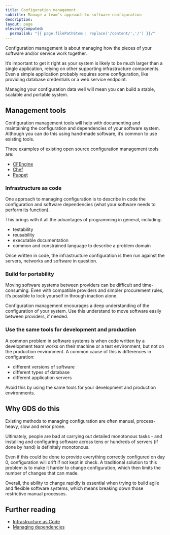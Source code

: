 ```yaml
---
title: Configuration management
subtitle: Manage a team’s approach to software configuration
description:
layout: page
eleventyComputed:
  permalink: "{{ page.filePathStem | replace('/content/','/') }}/"
---
```


Configuration management is about managing how the pieces of your software and/or service work together.

It’s important to get it right as your system is likely to be much larger than a single application, relying on other supporting infrastructure components. Even a simple application probably requires some configuration, like providing database credentials or a web service endpoint.

Managing your configuration data well will mean you can build a stable, scalable and portable system.

## Management tools

Configuration management tools will help with documenting and maintaining the configuration and dependencies of your software system. Although you can do this using hand-made software, it’s common to use existing tools.

Three examples of existing open source configuration management tools are:

- [CFEngine](http://cfengine.com/)
- [Chef](https://www.chef.io/chef/)
- [Puppet](https://puppetlabs.com/)

### Infrastructure as code

One approach to managing configuration is to describe in code the configuration and software dependencies (what your software needs to perform its function).

This brings with it all the advantages of programming in general, including:

- testability
- reusability
- executable documentation
- common and constrained language to describe a problem domain

Once written in code, the infrastructure configuration is then run against the servers, networks and software in question.

### Build for portability

Moving software systems between providers can be difficult and time-consuming. Even with compatible providers and simpler procurement rules, it’s possible to lock yourself in through inaction alone.

Configuration management encourages a deep understanding of the configuration of your system. Use this understand to move software easily between providers, if needed.

### Use the same tools for development and production

A common problem in software systems is when code written by a development team works on their machine or a test environment, but not on the production environment. A common cause of this is differences in configuration:

- different versions of software
- different types of database
- different application servers

Avoid this by using the same tools for your development and production environments.

## Why GDS do this

Existing methods to managing configuration are often manual, process-heavy, slow and error prone.

Ultimately, people are bad at carrying out detailed monotonous tasks - and installing and configuring software across tens or hundreds of servers (if done by hand) is definitely monotonous.

Even if this could be done to provide everything correctly configured on day 0, configuration will drift if not kept in check. A traditional solution to this problem is to make it harder to change configuration, which then limits the number of changes that can made.

Overall, the ability to change rapidly is essential when trying to build agile and flexible software systems, which means breaking down those restrictive manual processes.

## Further reading

- [Infrastructure as Code](https://speakerdeck.com/garethr/infrastructure-as-code)
- [Managing dependencies](/version-1/guides/dependency-management/)
